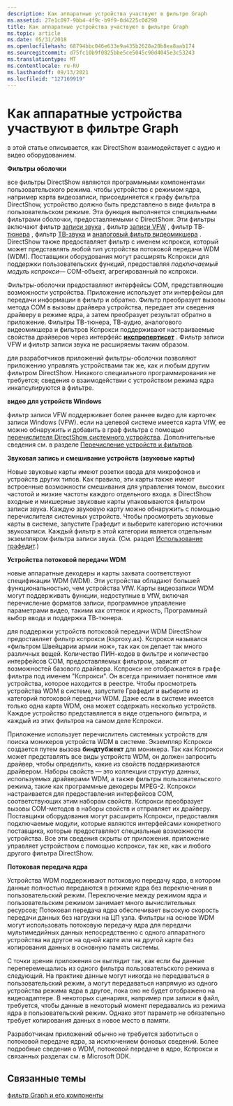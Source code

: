 ```yaml
---
description: Как аппаратные устройства участвуют в фильтре Graph
ms.assetid: 27e1c097-9bb4-4f9c-b9f9-0d4225c0d290
title: Как аппаратные устройства участвуют в фильтре Graph
ms.topic: article
ms.date: 05/31/2018
ms.openlocfilehash: 68794bbc046e633e9a435b2628a20b8ea8aab174
ms.sourcegitcommit: d75fc10b9f0825bbe5ce5045c90d4045e3c53243
ms.translationtype: MT
ms.contentlocale: ru-RU
ms.lasthandoff: 09/13/2021
ms.locfileid: "127169919"
---
```

# <a name="how-hardware-devices-participate-in-the-filter-graph"></a>Как аппаратные устройства участвуют в фильтре Graph

в этой статье описывается, как DirectShow взаимодействует с аудио и видео оборудованием.

**Фильтры оболочки**

все фильтры DirectShow являются программными компонентами пользовательского режима. чтобы устройство с режимом ядра, например карта видеозаписи, присоединяется к графу фильтра DirectShow, устройство должно быть представлено в виде фильтра в пользовательском режиме. Эта функция выполняется специальными фильтрами оболочки, предоставляемыми с DirectShow. Эти фильтры включают фильтр [записи звука](audio-capture.md) , фильтр [записи VFW](vfw-capture-filter.md) , фильтр ТВ- [тюнера](tv-tuner-filter.md) , фильтр [ТВ-звука](tv-audio-filter.md) и [аналоговый фильтр видеомикшера](analog-video-crossbar-filter.md) . DirectShow также предоставляет фильтр с именем кспрокси, который может представлять любой тип устройства потоковой передачи WDM (WDM). Поставщики оборудования могут расширять Кспрокси для поддержки пользовательских функций, предоставляя *подключаемый модуль кспрокси*— COM-объект, агрегированный по кспрокси.

Фильтры-оболочки предоставляют интерфейсы COM, представляющие возможности устройства. Приложение использует эти интерфейсы для передачи информации в фильтр и обратно. Фильтр преобразует вызовы метода COM в вызовы драйвера устройства, передает эти сведения драйверу в режиме ядра, а затем преобразует результат обратно в приложение. Фильтры ТВ-тюнера, ТВ-аудио, аналогового видеомикшера и фильтров Кспрокси поддерживают настраиваемые свойства драйверов через интерфейс [**икспропертисет**](ikspropertyset.md) . Фильтр записи VFW и фильтр записи звука не расширяемы таким образом.

для разработчиков приложений фильтры-оболочки позволяют приложению управлять устройствами так же, как и любым другим фильтром DirectShow. Никакого специального программирования не требуется; сведения о взаимодействии с устройством режима ядра инкапсулируются в фильтре.

**видео для устройств Windows**

фильтр записи VFW поддерживает более раннее видео для карточек записи Windows (VFW). если на целевой системе имеется карта VfW, ее можно обнаружить и добавить в граф фильтра с помощью [перечислителя DirectShow системного устройства](system-device-enumerator.md). Дополнительные сведения см. в разделе [Перечисление устройств и фильтров](enumerating-devices-and-filters.md).

**Звуковая запись и смешивание устройств (звуковые карты)**

Новые звуковые карты имеют розетки ввода для микрофонов и устройств других типов. Как правило, эти карты также имеют встроенные возможности смешивания для управления томом, высоких частотой и низкие частоты каждого отдельного входа. в DirectShow входные и микшерные звуковые карты упаковываются фильтром записи звука. Каждую звуковую карту можно обнаружить с помощью перечислителя системных устройств. Чтобы просмотреть звуковые карты в системе, запустите Графедит и выберите категорию источники звукозаписи. Каждый фильтр в этой категории является отдельным экземпляром фильтра записи звука. (См. раздел [Использование графедит](using-graphedit.md).)

**Устройства потоковой передачи WDM**

новые аппаратные декодеры и карты захвата соответствуют спецификации WDM (WDM). Эти устройства обладают большей функциональностью, чем устройства VfW. Карты видеозаписи WDM могут поддерживать функции, недоступные в VfW, включая перечисление форматов записи, программное управление параметрами видео, такими как оттенок и яркость, Программный выбор ввода и поддержка ТВ-тюнера.

для поддержки устройств потоковой передачи WDM DirectShow предоставляет фильтр кспрокси (ksproxy.ax). Кспрокси назывался «фильтром Швейцарии армии нож», так как он делает так много различных вещей. Количество ПИН-кодов в фильтре и количество интерфейсов COM, предоставляемых фильтром, зависят от возможностей базового драйвера. Кспрокси не отображается в графе фильтра под именем "Кспрокси". Он всегда принимает понятное имя устройства, которое находится в реестре. Чтобы просмотреть устройства WDM в системе, запустите Графедит и выберите из категорий потоковой передачи WDM. Даже если в системе имеется только одна карта WDM, она может содержать несколько устройств. Каждое устройство представляется в виде отдельного фильтра, и каждый из этих фильтров на самом деле Кспрокси.

Приложение использует перечислитель системных устройств для поиска моникеров устройств WDM в системе. Экземпляр Кспрокси создается путем вызова **биндтубжект** для моникера. Так как Кспрокси может представлять все виды устройств WDM, он должен запросить драйвер, чтобы определить, какие из свойств поддерживаются драйвером. Наборы свойств — это коллекции структур данных, используемых драйверами WDM, а также фильтры пользовательского режима, такие как программные декодеры MPEG-2. Кспрокси настраивается для предоставления интерфейсов COM, соответствующих этим наборам свойств. Кспрокси преобразует вызовы COM-методов в наборы свойств и отправляет их драйверу. Поставщики оборудования могут расширять Кспрокси, предоставляя подключаемые модули, которые являются интерфейсами конкретного поставщика, которые предоставляют специальные возможности устройства. Все эти сведения скрыты от приложения. приложение управляет устройством с помощью кспрокси, так же, как и любого другого фильтра DirectShow.

**Потоковая передача ядра**

Устройства WDM поддерживают потоковую передачу ядра, в котором данные полностью передаются в режиме ядра без переключения в пользовательский режим. Переключение между режимом ядра и пользовательским режимом занимает много вычислительных ресурсов; Потоковая передача ядра обеспечивает высокую скорость передачи данных без нагрузки на ЦП узла. Фильтры на основе WDM могут использовать потоковую передачу ядра для передачи мультимедийных данных непосредственно с одного аппаратного устройства на другое на одной карте или на другой карте без копирования данных в основную память системы.

С точки зрения приложения он выглядит так, как если бы данные переперемещались из одного фильтра пользовательского режима в следующий. На практике данные могут никогда не передаваться в пользовательский режим, а могут передаваться напрямую из одного устройства режима ядра в другое, пока оно не будет отображено на видеоадаптере. В некоторых сценариях, например при записи в файл, требуется, чтобы данные в некоторый момент передавались из режима ядра в пользовательский режим. Однако этот параметр не обязательно требует копирования данных в новое место в памяти.

Разработчикам приложений обычно не требуется заботиться о потоковой передаче ядра, за исключением фоновых сведений. Более подробные сведения о WDM, потоковой передаче в ядро, Кспрокси и связанных разделах см. в Microsoft DDK.

## <a name="related-topics"></a>Связанные темы

<dl> <dt>

[фильтр Graph и его компоненты](the-filter-graph-and-its-components.md)
</dt> </dl>

 

 



